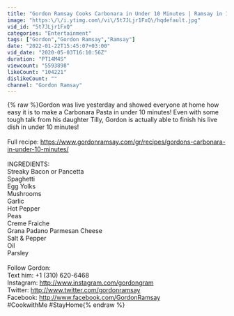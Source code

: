```yaml
---
title: "Gordon Ramsay Cooks Carbonara in Under 10 Minutes | Ramsay in 10"
image: "https:\/\/i.ytimg.com\/vi\/5t7JLjr1FxQ\/hqdefault.jpg"
vid_id: "5t7JLjr1FxQ"
categories: "Entertainment"
tags: ["Gordon","Gordon Ramsay","Ramsay"]
date: "2022-01-22T15:45:07+03:00"
vid_date: "2020-05-03T16:10:56Z"
duration: "PT14M4S"
viewcount: "5593898"
likeCount: "104221"
dislikeCount: ""
channel: "Gordon Ramsay"
---
```

{% raw %}Gordon was live yesterday and showed everyone at home how easy it is to make a Carbonara Pasta in under 10 minutes! Even with some tough talk from his daughter Tilly, Gordon is actually able to finish his live dish in under 10 minutes! <br /><br />Full recipe: <a rel="nofollow" target="blank" href="https://www.gordonramsay.com/gr/recipes/gordons-carbonara-in-under-10-minutes/">https://www.gordonramsay.com/gr/recipes/gordons-carbonara-in-under-10-minutes/</a><br /><br />INGREDIENTS: <br />Streaky Bacon or Pancetta<br />Spaghetti <br />Egg Yolks<br />Mushrooms<br />Garlic <br />Hot Pepper <br />Peas<br />Creme Fraiche<br />Grana Padano Parmesan Cheese <br />Salt &amp; Pepper <br />Oil <br />Parsley <br /><br />Follow Gordon:<br />Text him: +1 (310) 620-6468<br />Instagram: <a rel="nofollow" target="blank" href="http://www.instagram.com/gordongram">http://www.instagram.com/gordongram</a><br />Twitter: <a rel="nofollow" target="blank" href="http://www.twitter.com/gordonramsay">http://www.twitter.com/gordonramsay</a> <br />Facebook: <a rel="nofollow" target="blank" href="http://www.facebook.com/GordonRamsay">http://www.facebook.com/GordonRamsay</a> <br />#CookwithMe #StayHome{% endraw %}
